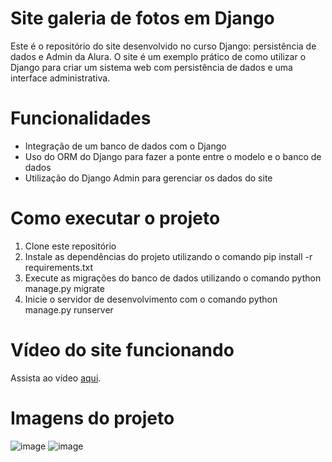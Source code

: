 # Site galeria de fotos em Django
Este é o repositório do site desenvolvido no curso Django: persistência de dados e Admin da Alura. O site é um exemplo prático de como utilizar o Django para criar um sistema web
com persistência de dados e uma interface administrativa.
# Funcionalidades
- Integração de um banco de dados com o Django
- Uso do ORM do Django para fazer a ponte entre o modelo e o banco de dados
- Utilização do Django Admin para gerenciar os dados do site
# Como executar o projeto
1. Clone este repositório
2. Instale as dependências do projeto utilizando o comando pip install -r requirements.txt
3. Execute as migrações do banco de dados utilizando o comando python manage.py migrate
4. Inicie o servidor de desenvolvimento com o comando python manage.py runserver

# Vídeo do site funcionando 
Assista ao vídeo [aqui](https://www.youtube.com/watch?v=-cOrddoUjcI&t=11s).

# Imagens do projeto
![image](https://github.com/Leonardo-Valerio/estudos-Django/assets/128194207/69a5a7f6-7cc0-4f78-83e6-02a7f9150705)
![image](https://github.com/Leonardo-Valerio/estudos-Django/assets/128194207/f2a96b54-9c70-4ca1-8848-595615b87a33)



